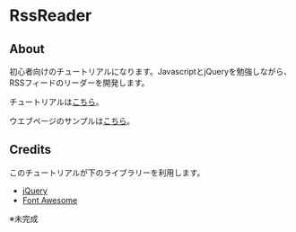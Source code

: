 # RssReader

## About

初心者向けのチュートリアルになります。JavascriptとjQueryを勉強しながら、RSSフィードのリーダーを開発します。

チュートリアルは[こちら](https://github.com/paulbarre/RssReader/wiki)。

ウエブページのサンプルは[こちら]()。

## Credits

このチュートリアルが下のライブラリーを利用します。

- [jQuery]()
- [Font Awesome]()

※未完成